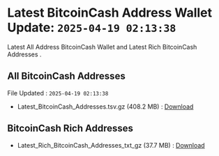 # Latest BitcoinCash Address Wallet Update: `2025-04-19 02:13:38`

Latest All Address BitcoinCash Wallet and Latest Rich BitcoinCash Addresses .

## All BitcoinCash Addresses

File Updated : `2025-04-19 02:13:38`

- Latest_BitcoinCash_Addresses.tsv.gz (408.2 MB) : [Download](https://github.com/Pymmdrza/Rich-Address-Wallet/releases/tag/BitcoinCash)

## BitcoinCash Rich Addresses

- Latest_Rich_BitcoinCash_Addresses_txt_gz (37.7 MB) : [Download](https://github.com/Pymmdrza/Rich-Address-Wallet/releases/tag/BitcoinCash)
